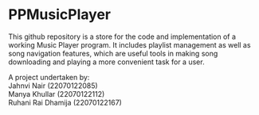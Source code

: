 # PPMusicPlayer
This github repository is a store for the code and implementation of a working Music Player program. It includes playlist management as well as song navigation features, which are useful tools in making song downloading and playing a more convenient task for a user.

A project undertaken by:  
Jahnvi Nair (22070122085)  
Manya Khullar (22070122112)  
Ruhani Rai Dhamija (22070122167)
